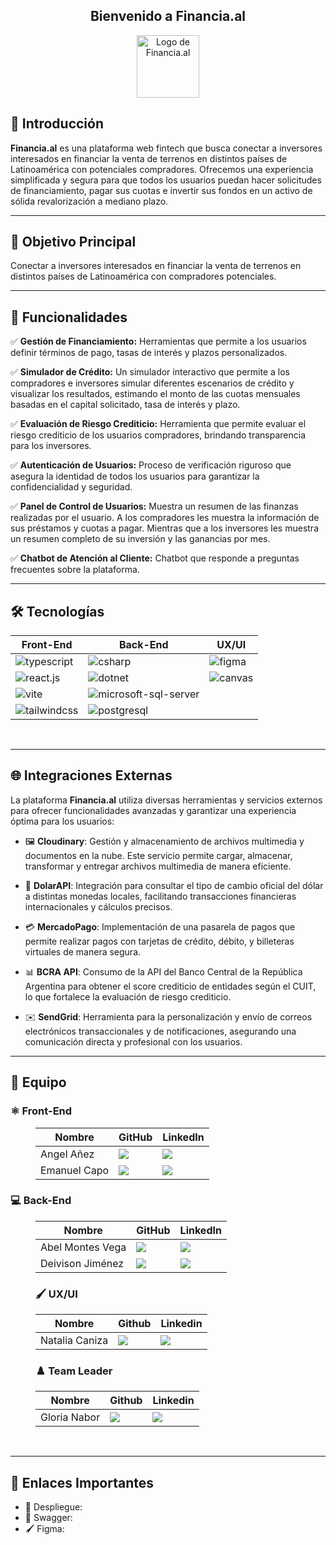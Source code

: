 <div align="center">
  <h2>Bienvenido a Financia.al</h2>
  <img src="https://github.com/user-attachments/assets/c2fb72ed-24db-4d00-a6ef-a857ee488b11" alt="Logo de Financia.al" width="100px" />
</div>


## 🚀 Introducción

**Financia.al** es una plataforma web fintech que busca conectar a inversores interesados en financiar la venta de terrenos en distintos países de Latinoamérica con potenciales compradores. Ofrecemos una experiencia simplificada y segura para que todos los usuarios puedan hacer solicitudes de financiamiento, pagar sus cuotas e invertir sus fondos en un activo de sólida revalorización a mediano plazo.

---
## 🎯 Objetivo Principal

Conectar a inversores interesados en financiar la venta de terrenos en distintos países de Latinoamérica con compradores potenciales.

---
## 🌟 Funcionalidades

<p>✅ <strong>Gestión de Financiamiento:</strong> Herramientas que permite a los usuarios definir términos de pago, tasas de interés y plazos personalizados.</p>
<p>✅ <strong>Simulador de Crédito:</strong> Un simulador interactivo que permite a los compradores e inversores simular diferentes escenarios de crédito y visualizar los resultados, estimando el monto de las cuotas mensuales basadas en el capital solicitado, tasa de interés y plazo.</p>
<p>✅ <strong>Evaluación de Riesgo Crediticio:</strong> Herramienta que permite evaluar el riesgo crediticio de los usuarios compradores, brindando transparencia para los inversores.</p>
<p>✅ <strong>Autenticación de Usuarios:</strong> Proceso de verificación riguroso que asegura la identidad de todos los usuarios para garantizar la confidencialidad y seguridad.</p>
<p>✅ <strong>Panel de Control de Usuarios:</strong> Muestra un resumen de las finanzas realizadas por el usuario. A los compradores les muestra la información de sus préstamos y cuotas a pagar. Mientras que a los inversores les muestra un resumen completo de su inversión y las ganancias por mes.</p>
<p>✅ <strong>Chatbot de Atención al Cliente:</strong> Chatbot que responde a preguntas frecuentes sobre la plataforma.</p>

---

## 🛠️ Tecnologías

<table>
  <thead>
    <tr>
      <th>Front-End</th>
      <th>Back-End</th>
      <th>UX/UI</th>
    </tr>
  </thead>
  <tbody>
    <tr>
      <td><img alt="typescript" src="https://img.shields.io/badge/TypeScript-007ACC?style=for-the-badge&logo=typescript&logoColor=white"></td>
      <td><img alt="csharp" src="https://img.shields.io/badge/C%23-239120?style=for-the-badge&logo=csharp&logoColor=white"></td>
      <td><img alt="figma" src="https://img.shields.io/badge/Figma-F24E1E?style=for-the-badge&logo=figma&logoColor=white"></td>
    </tr>
    <tr>
      <td><img alt="react.js" src="https://img.shields.io/badge/React-20232A?style=for-the-badge&logo=react&logoColor=61DAFB"></td>
      <td><img alt="dotnet" src="https://img.shields.io/badge/.NET-512BD4?style=for-the-badge&logo=dotnet&logoColor=white"></td>
      <td><img alt="canvas" src="https://img.shields.io/badge/Canva-%2300C4CC.svg?&style=for-the-badge&logo=Canva&logoColor=white"></td>
    </tr>
    <tr>
      <td><img alt="vite" src="https://img.shields.io/badge/Vite-B73BFE?style=for-the-badge&logo=vite&logoColor=FFD62E"></td>
      <td><img alt="microsoft-sql-server" src="https://img.shields.io/badge/Microsoft%20SQL%20Server-CC2927?style=for-the-badge&logo=microsoft%20sql%20server&logoColor=white"></td>
      <td></td>
    </tr>
    <tr>
      <td><img alt="tailwindcss" src="https://img.shields.io/badge/Tailwind_CSS-38B2AC?style=for-the-badge&logo=tailwind-css&logoColor=white"></td>
      <td><img alt="postgresql" src="https://img.shields.io/badge/PostgreSQL-316192?style=for-the-badge&logo=postgresql&logoColor=white"></td>
      <td></td>
    </tr>
  </tbody>
</table>
<br>

---
## 🌐 Integraciones Externas

La plataforma **Financia.al** utiliza diversas herramientas y servicios externos para ofrecer funcionalidades avanzadas y garantizar una experiencia óptima para los usuarios:

- 🖼️ **Cloudinary**: Gestión y almacenamiento de archivos multimedia y documentos en la nube. Este servicio permite cargar, almacenar, transformar y entregar archivos multimedia de manera eficiente.

- 💱 **DolarAPI**: Integración para consultar el tipo de cambio oficial del dólar a distintas monedas locales, facilitando transacciones financieras internacionales y cálculos precisos.

- 💳 **MercadoPago**: Implementación de una pasarela de pagos que permite realizar pagos con tarjetas de crédito, débito, y billeteras virtuales de manera segura.

- 📊 **BCRA API**: Consumo de la API del Banco Central de la República Argentina para obtener el score crediticio de entidades según el CUIT, lo que fortalece la evaluación de riesgo crediticio.

- ✉️ **SendGrid**: Herramienta para la personalización y envío de correos electrónicos transaccionales y de notificaciones, asegurando una comunicación directa y profesional con los usuarios.
---

## 👫 Equipo

  <h3>⚛️ Front-End</h3>
  <dd>
    <table>
      <thead>
        <tr>
          <th>Nombre</th>
          <th>GitHub</th>
          <th>LinkedIn</th>
        </tr>
      </thead>
      <tbody>
        <tr>
          <td>Angel Añez</td>
          <td>
            <a href="https://github.com/AngelAnez">
              <img src="https://img.shields.io/badge/github-%23121011.svg?&style=for-the-badge&logo=github&logoColor=white"/>
            </a>
          </td>
          <td>
            <a href="https://www.linkedin.com/in/angel-anez/">
              <img src="https://img.shields.io/badge/linkedin-%230A66C2.svg?&style=for-the-badge&logo=linkedin&logoColor=white"/>
            </a>
          </td>
        </tr>
        <tr>
          <td>Emanuel Capo</td>
          <td>
            <a href="https://github.com/Emanuel-Capo">
              <img src="https://img.shields.io/badge/github-%23121011.svg?&style=for-the-badge&logo=github&logoColor=white"/>
            </a>
          </td>
          <td>
            <a href="https://www.linkedin.com/in/emanuel-capo/">
              <img src="https://img.shields.io/badge/linkedin-%230A66C2.svg?&style=for-the-badge&logo=linkedin&logoColor=white"/>
            </a>
          </td>
        </tr>
      </tbody>
    </table>
  </dd>
  <h3>💻 Back-End</h3>
  <dd>
    <table>
      <thead>
        <tr>
          <th>Nombre</th>
          <th>GitHub</th>
          <th>LinkedIn</th>
        </tr>
      </thead>
      <tbody>
        <tr>
              <td>Abel Montes Vega</td>
              <td>
                <a href="https://github.com/AbelMV29/">
                  <img src="https://img.shields.io/badge/github-%23121011.svg?&style=for-the-badge&logo=github&logoColor=white"/>
                </a>
              </td>
              <td>
                <a href="https://www.linkedin.com/in/abel-montes-vega/">
                  <img src="https://img.shields.io/badge/linkedin-%230A66C2.svg?&style=for-the-badge&logo=linkedin&logoColor=white"/>
                </a>
              </td>
            </tr>
            <tr>
              <td>Deivison Jiménez</td>
              <td>
                <a href="https://github.com/Deivison81">
                  <img src="https://img.shields.io/badge/github-%23121011.svg?&style=for-the-badge&logo=github&logoColor=white"/>
                </a>
              </td>
              <td>
                <a href="https://www.linkedin.com/in/deivison-jimenez/">
                  <img src="https://img.shields.io/badge/linkedin-%230A66C2.svg?&style=for-the-badge&logo=linkedin&logoColor=white"/>
                </a>
              </td>
            </tr>
      </tbody>
    </table>
  </dd>
  <dd>
  <h3>🖌 UX/UI</h3>
      <table>
        <thead>
          <tr>
            <th>Nombre</th>
            <th>Github</th>
            <th>Linkedin</th>
          </tr>
        </thead>
        <tbody>
          <tr>
            <td>Natalia Caniza</td>
            <td>
              <a href="https://github.com/NatiCaniza">
                <img src="https://img.shields.io/badge/github-%23121011.svg?&style=for-the-badge&logo=github&logoColor=white"/>
              </a>
            </td>
            <td>
              <a href="https://www.linkedin.com/in/naticaniza/">
                <img src="https://img.shields.io/badge/linkedin-%230A66C2.svg?&style=for-the-badge&logo=linkedin&logoColor=white"/>
              </a>
            </td>
          </tr>
        </tbody>
      </table>
  </dd>
  <dd>
  <h3>♟️ Team Leader</h3>
        <table>
          <thead>
            <tr>
              <th>Nombre</th>
              <th>Github</th>
              <th>Linkedin</th>
            </tr>
          </thead>
          <tbody>
            <tr>
              <td>Gloria Nabor</td>
              <td>
                <a href="http://github.com/Gloria-Nabor">
                  <img src="https://img.shields.io/badge/github-%23121011.svg?&style=for-the-badge&logo=github&logoColor=white"/>
                </a>
              </td>
              <td>
                <a href="https://www.linkedin.com/in/gloria-nabor">
                  <img src="https://img.shields.io/badge/linkedin-%230A66C2.svg?&style=for-the-badge&logo=linkedin&logoColor=white"/>
                </a>
              </td>
            </tr>
          </tbody>
        </table>
  </dd>
<br>

---

## 🔗 Enlaces Importantes

* 🚀 Despliegue: 
* 📜 Swagger: 
* 🖌️ Figma: 
